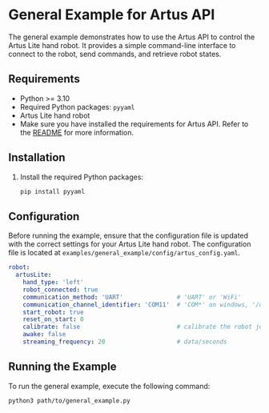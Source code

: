 # General Example for Artus API

The general example demonstrates how to use the Artus API to control the Artus Lite hand robot. It provides a simple command-line interface to connect to the robot, send commands, and retrieve robot states.

## Requirements
- Python >= 3.10
- Required Python packages: `pyyaml`
- Artus Lite hand robot
- Make sure you have installed the requirements for Artus API. Refer to the [README](../../README.md) for more information.

## Installation

1. Install the required Python packages:
    ```sh
    pip install pyyaml
    ```

## Configuration

Before running the example, ensure that the configuration file is updated with the correct settings for your Artus Lite hand robot. The configuration file is located at `examples/general_example/config/artus_config.yaml`.

```yaml
robot:
  artusLite:
    hand_type: 'left'
    robot_connected: true
    communication_method: 'UART'               # 'UART' or 'WiFi'
    communication_channel_identifier: 'COM11'  # 'COM*' on windows, '/dev/ttyUSB*' on linux
    start_robot: true
    reset_on_start: 0
    calibrate: false                           # calibrate the robot joints
    awake: false
    streaming_frequency: 20                    # data/seconds
```

## Running the Example

To run the general example, execute the following command:
```sh
python3 path/to/general_example.py
```